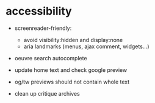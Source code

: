 # accessibility
* screenreader-friendly:
    * avoid visibility:hidden and display:none
    * aria landmarks (menus, ajax comment, widgets...)

* oeuvre search autocomplete
* update home text and check google preview
* og/tw previews should not contain whole text
* clean up critique archives

